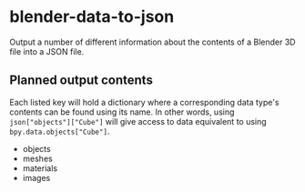 # blender-data-to-json
Output a number of different information about the contents of a Blender 3D file into a JSON file.

## Planned output contents

Each listed key will hold a dictionary where a corresponding data type's contents can be found using its name. In other words, using `json["objects"]["Cube"]` will give access to data equivalent to using `bpy.data.objects["Cube"]`.

- objects
- meshes
- materials
- images
